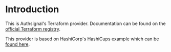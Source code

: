 # Introduction

This is Authsignal's Terraform provider. Documentation can be found on the [official Terraform registry](https://registry.terraform.io/providers/authsignal/authsignal/latest/docs).

This provider is based on HashiCorp's HashiCups example which can be [found here](https://github.com/hashicorp/terraform-provider-hashicups).
